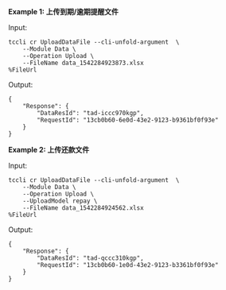 **Example 1: 上传到期/逾期提醒文件**



Input: 

```
tccli cr UploadDataFile --cli-unfold-argument  \
    --Module Data \
    --Operation Upload \
    --FileName data_1542284923873.xlsx
%FileUrl
```

Output: 
```
{
    "Response": {
        "DataResId": "tad-iccc970kgp",
        "RequestId": "13cb0b60-6e0d-43e2-9123-b9361bf0f93e"
    }
}
```

**Example 2: 上传还款文件**



Input: 

```
tccli cr UploadDataFile --cli-unfold-argument  \
    --Module Data \
    --Operation Upload \
    --UploadModel repay \
    --FileName data_1542284924562.xlsx
%FileUrl
```

Output: 
```
{
    "Response": {
        "DataResId": "tad-qccc310kgp",
        "RequestId": "13cb0b60-1e0d-43e2-9123-b3361bf0f93e"
    }
}
```

